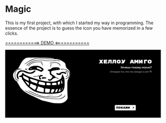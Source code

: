 # Magic

This is my first project, with which I started my way in programming. The essence of the project is to guess the icon you have memorized in a few clicks.

[============> DEMO <============](https://magic-mq2zqqtr5-denisoed.vercel.app/)

[![Product Name Screen Shot][product-screenshot]](https://example.com)



[product-screenshot]: https://raw.githubusercontent.com/denisoed/Magic/master/v2/public/preview.png
